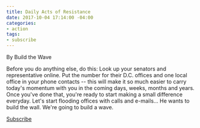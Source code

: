 ```yaml
---
title: Daily Acts of Resistance
date: 2017-10-04 17:14:00 -04:00
categories:
- action
tags:
- subscribe
---
```


By Build the Wave

Before you do anything else, do this: Look up your senators and representative online. Put the number for their D.C. offices and one local office in your phone contacts -- this will make it so much easier to carry today's momentum with you in the coming days, weeks, months and years. Once you've done that, you're ready to start making a small difference everyday. Let's start flooding offices with calls and e-mails... He wants to build the wall. We're going to build a wave.

[Subscribe](https://tinyletter.com/BuildTheWave)